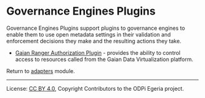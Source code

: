 <!-- SPDX-License-Identifier: Apache-2.0 -->
 <!-- Copyright Contributors to the ODPi Egeria project. -->

# Governance Engines Plugins

Governance Engines Plugins support plugins to governance engines
to enable them to use open metadata settings in their validation
and enforcement decisions they make and the resulting actions they take.

* [Gaian Ranger Authorization Plugin](gaian-ranger-plugin) - provides the ability to
  control access to resources called from the Gaian Data Virtualization platform.

Return to [adapters](..) module.
 
 ----
 License: [CC BY 4.0](https://creativecommons.org/licenses/by/4.0/),
 Copyright Contributors to the ODPi Egeria project.